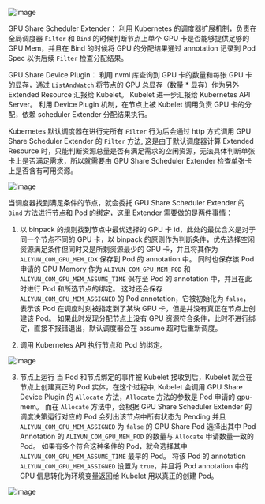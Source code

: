 ![image](http://70data.net/upload/kubernetes/Ali-GPU-Share.png)

GPU Share Scheduler Extender：
利用 Kubernetes 的调度器扩展机制，负责在全局调度器 `Filter` 和 `Bind` 的时候判断节点上单个 GPU 卡是否能够提供足够的 GPU Mem，并且在 Bind 的时候将 GPU 的分配结果通过 annotation 记录到 Pod Spec 以供后续 `Filter` 检查分配结果。

GPU Share Device Plugin：
利用 nvml 库查询到 GPU 卡的数量和每张 GPU 卡的显存，通过 `ListAndWatch` 将节点的 GPU 总显存（数量 * 显存）作为另外 Extended Resource 汇报给 Kubelet。
Kubelet 进一步汇报给 Kubernetes API Server。
利用 Device Plugin 机制，在节点上被 Kubelet 调用负责 GPU 卡的分配，依赖 scheduler Extender 分配结果执行。

Kubernetes 默认调度器在进行完所有 `Filter` 行为后会通过 http 方式调用 GPU Share Scheduler Extender 的 `Filter` 方法, 这是由于默认调度器计算 Extended Resource 时，只能判断资源总量是否有满足需求的空闲资源，无法具体判断单张卡上是否满足需求，所以就需要由 GPU Share Scheduler Extender 检查单张卡上是否含有可用资源。

![image](http://70data.net/upload/kubernetes/Ali-GPU-Share-Scheduler-Extender.png)

当调度器找到满足条件的节点，就会委托 GPU Share Scheduler Extender 的 `Bind` 方法进行节点和 Pod 的绑定，这里 Extender 需要做的是两件事情：

1. 以 binpack 的规则找到节点中最优选择的 GPU 卡 id，此处的最优含义是对于同一个节点不同的 GPU 卡，以 binpack 的原则作为判断条件，优先选择空闲资源满足条件但同时又是所剩资源最少的 GPU 卡，并且将其作为 `ALIYUN_COM_GPU_MEM_IDX` 保存到 Pod 的 annotation 中。
同时也保存该 Pod 申请的 GPU Memory 作为 `ALIYUN_COM_GPU_MEM_POD` 和 `ALIYUN_COM_GPU_MEM_ASSUME_TIME` 保存至 Pod 的 annotation 中，并且在此时进行 Pod 和所选节点的绑定。
这时还会保存 `ALIYUN_COM_GPU_MEM_ASSIGNED` 的 Pod annotation，它被初始化为 `false`，表示该 Pod 在调度时刻被指定到了某块 GPU 卡，但是并没有真正在节点上创建该 Pod。
如果此时发现分配节点上没有 GPU 资源符合条件，此时不进行绑定，直接不报错退出，默认调度器会在 assume 超时后重新调度。

2. 调用 Kubernetes API 执行节点和 Pod 的绑定。

![image](http://70data.net/upload/kubernetes/Ali-Kubernetes-API-Node-Pod-Bind.png)

3. 节点上运行
当 Pod 和节点绑定的事件被 Kubelet 接收到后，Kubelet 就会在节点上创建真正的 Pod 实体，在这个过程中, Kubelet 会调用 GPU Share Device Plugin 的 `Allocate` 方法，`Allocate` 方法的参数是 Pod 申请的 gpu-mem。
而在 `Allocate` 方法中，会根据 GPU Share Scheduler Extender 的调度决策运行对应的 Pod 会列出该节点中所有状态为 Pending 并且 `ALIYUN_COM_GPU_MEM_ASSIGNED` 为 `false` 的 GPU Share Pod 选择出其中 Pod Annotation 的 `ALIYUN_COM_GPU_MEM_POD` 的数量与 `Allocate` 申请数量一致的 Pod。
如果有多个符合这种条件的 Pod，就会选择其中 `ALIYUN_COM_GPU_MEM_ASSUME_TIME` 最早的 Pod。
将该 Pod 的 annotation `ALIYUN_COM_GPU_MEM_ASSIGNED` 设置为 `true`，并且将 Pod annotation 中的 GPU 信息转化为环境变量返回给 Kubelet 用以真正的创建 Pod。

![image](http://70data.net/upload/kubernetes/Ali-Run-On-Node.png)

